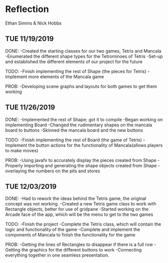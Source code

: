 # Reflection

Ethan Simms & Nick Hobbs


## TUE 11/19/2019

DONE: -Created the starting classes for our two games, Tetris and Mancala
      -Enumerated the different shape types for the Tetrominoes of Tetris
      -Set-up and established the different elements of our project for the future

TODO: -Finish implementing the rest of Shape (the pieces for Tetris)
      -Implement more elements of the Mancala game

PROB: -Developing scene graphs and layouts for both games to get them working

## TUE 11/26/2019

DONE: -Implemented the rest of Shape; got it to compile
      -Began working on implementing Board
      -Changed the rudimentary shapes on the mancala board to buttons
      -Skinned the mancala board and the new buttons

TODO: -Finish implementing the rest of Board (the game of Tetris)
      -Implement the button actions for the functionality of Mancala(allows players to make moves)

PROB: -Using javafx to accurately display the pieces created from Shape
      -Properly importing and generating the shape objects created from Shape
      -overlaying the numbers on the pits and stores

## TUE 12/03/2019

DONE: -Had to rework the ideas behind the Tetris game, the original concept was not working.
      -Created a new Tetris game class to work with Rectangle objects, better for use of gridpane
      -Started working on the Arcade face of the app, which will be the menu to get to the two games

TODO: -Finish the project
      -Complete the Tetris class, which will contain the logic and functionality of the game
      -Complete and implement the components of Mancala to finish the functionality for the game

PROB: -Getting the lines of Rectangles to disappear if there is a full row
      -Getting the graphics for the different buttons to work
      -Connecting everything together in one seamless presentation.